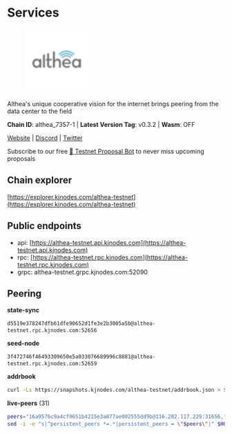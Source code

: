 # Services

<figure><img src="https://raw.githubusercontent.com/kj89/cosmos-images/main/logos/althea.png" width="150" alt=""><figcaption></figcaption></figure>

Althea's unique cooperative vision for the internet  brings peering from the data center to the field

**Chain ID**: althea_7357-1 | **Latest Version Tag**: v0.3.2 | **Wasm**: OFF

[Website](https://www.althea.net) | [Discord](https://discord.gg/ZTKWfpDs) | [Twitter](https://twitter.com/altheanetwork)



Subscribe to our free [🤖 Testnet Proposal Bot](https://t.me/kjnodes_testnet_proposal_bot) to never miss upcoming proposals


## Chain explorer
[https://explorer.kjnodes.com/althea-testnet](https://explorer.kjnodes.com/althea-testnet)

## Public endpoints

* api: [https://althea-testnet.api.kjnodes.com](https://althea-testnet.api.kjnodes.com)
* rpc: [https://althea-testnet.rpc.kjnodes.com](https://althea-testnet.rpc.kjnodes.com)
* grpc: althea-testnet.grpc.kjnodes.com:52090

## Peering

**state-sync**

```text
d5519e378247dfb61dfe90652d1fe3e2b3005a5b@althea-testnet.rpc.kjnodes.com:52656
```

**seed-node**

```text
3f472746f46493309650e5a033076689996c8881@althea-testnet.rpc.kjnodes.com:52659
```

**addrbook**
```bash
curl -Ls https://snapshots.kjnodes.com/althea-testnet/addrbook.json > $HOME/.althea/config/addrbook.json
```

**live-peers** (31)
```bash
peers="16a9576c9a4cf9651b4215e3a877ae002555dd9b@116.202.117.229:31656,fd54b3d5e49c047dae61ca3a8e430f500eab783c@65.109.92.148:26656,d5040e6aa2f190e04a39dc27e8199786a848e1cd@161.97.99.251:26156,a3ac64c5c84817f3694a866298399e6ad71ff26c@65.21.53.39:26656,1d9a103d1e24c590bdfb577537eddd19a322f886@65.109.92.240:17886,4f5eb5164329a61fc898ac75849ae873c8e539c9@66.172.36.135:14656,c1c28d02ef687f2d80b8e4540d9297835e75b6f0@139.59.67.156:26656,15e7baf69c0db5c25e26cd1f13eb0d52a7a708b5@142.202.241.235:26656,bc55fa695313549672c4a480143dc400eaada16b@138.201.136.49:29656,d5519e378247dfb61dfe90652d1fe3e2b3005a5b@65.109.68.190:52656,17edf24237b1c2b5b196d344761f964407d05862@65.108.233.109:12456,76932bbeb29836c6405329c21358d051ef6e33a3@65.109.65.163:21856,6655b2be870706c16d417ab15dd82a60fda0a0bd@78.46.61.117:01656,0d4220d2bbda711183a8db6f45c26b1541fa0d6a@65.109.116.204:21856,5bad7ac6f006ee3b6f52dc91e85b5aae8e488233@194.163.149.53:26656,0037b2dc30933fa5c027a83be39f0061253ff83b@5.189.157.140:26656,5df46d6901ca3487b640950cd0ffedd315536ca1@161.97.139.245:26656,975393744d620d9dcb8dfd21c0282a6285766523@176.57.184.215:26656,cc542d9fb5f93780fc4004aa67f2b502686a24e8@144.76.27.79:61056,0aac1fc75b4a613f6bb7d15c6250350d478227a6@66.45.231.30:11144,2f43ea489479761a7cb7e250b634706d2a441c27@94.19.249.187:29656,04917b5810df2a380c1b18d83f577f1aba550818@222.106.187.14:53300,7eb055628aee375914d7d265ef4bc01ea692fe95@65.109.82.106:31656,cd71580f8ab4af6beeaf867702a86ca6f9331f71@65.19.136.133:23296,8af3c5f2e975150cbf2d57bea182c2ca0fb808d2@65.21.237.170:10456,5b6c6d679904ded86d36397e8ea583c122f5ddbd@144.91.102.95:26656,4ff3241de49fa01129b3fe38b3aeefc699f07cc7@58.187.173.207:26656,79d18c52d35ddd204f61e9be8aa3c7b35d75cab7@65.108.139.20:26656,26e70e13195b0d04cda0fca1f7b16b8746a620ed@65.109.28.226:26656,ba247bdf826a9636a8276d6a00d8004755f6bb18@162.19.238.210:26656,6c3d7683bf40a521b7c22391fd6c989b46a2e0e2@78.46.106.75:27656"
sed -i -e "s|^persistent_peers *=.*|persistent_peers = \"$peers\"|" $HOME/.althea/config/config.toml
```
